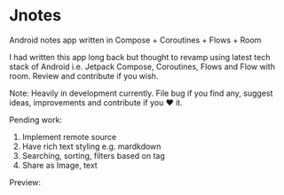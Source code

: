 # Jnotes
Android notes app written in Compose + Coroutines + Flows + Room

I had written this app long back but thought to revamp using latest tech stack of Android i.e. Jetpack Compose, Coroutines, Flows and Flow with room.
Review and contribute if you wish. 

Note: Heavily in development currently. File bug if you find any, suggest ideas, improvements and contribute if you ♥️ it. 

Pending work: 
1. Implement remote source
2. Have rich text styling e.g. mardkdown
3. Searching, sorting, filters based on tag
4. Share as Image, text

Preview:
